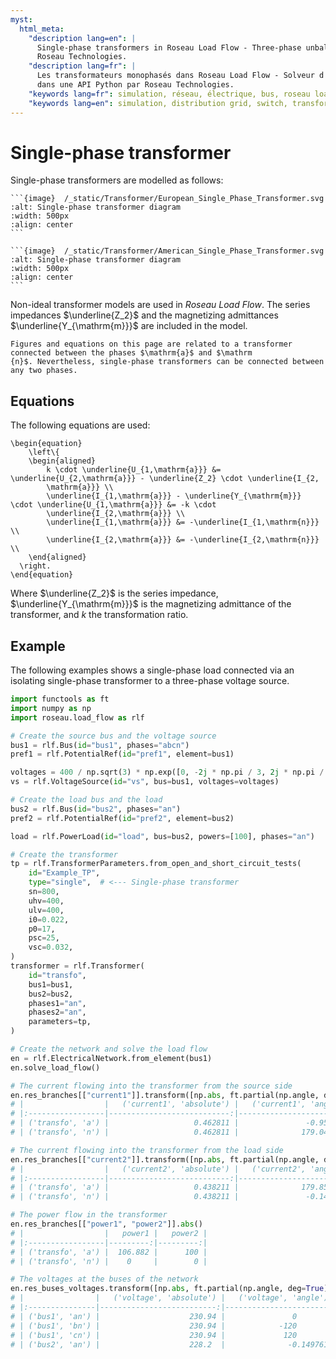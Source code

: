 ```yaml
---
myst:
  html_meta:
    "description lang=en": |
      Single-phase transformers in Roseau Load Flow - Three-phase unbalanced load flow solver in a Python API by
      Roseau Technologies.
    "description lang=fr": |
      Les transformateurs monophasés dans Roseau Load Flow - Solveur d'écoulement de charge triphasé et déséquilibré
      dans une API Python par Roseau Technologies.
    "keywords lang=fr": simulation, réseau, électrique, bus, roseau load flow, transformateurs, monophasé, modèle
    "keywords lang=en": simulation, distribution grid, switch, transformers, single-phase, model
---
```


# Single-phase transformer

Single-phase transformers are modelled as follows:

````{tab} European standards
```{image}  /_static/Transformer/European_Single_Phase_Transformer.svg
:alt: Single-phase transformer diagram
:width: 500px
:align: center
```
````

````{tab} American standards
```{image}  /_static/Transformer/American_Single_Phase_Transformer.svg
:alt: Single-phase transformer diagram
:width: 500px
:align: center
```
````

Non-ideal transformer models are used in _Roseau Load Flow_. The series impedances $\underline{Z_2}$
and the magnetizing admittances $\underline{Y_{\mathrm{m}}}$ are included in the model.

```{note}
Figures and equations on this page are related to a transformer connected between the phases $\mathrm{a}$ and $\mathrm
{n}$. Nevertheless, single-phase transformers can be connected between any two phases.
```

## Equations

The following equations are used:

```{math}
\begin{equation}
    \left\{
    \begin{aligned}
        k \cdot \underline{U_{1,\mathrm{a}}} &= \underline{U_{2,\mathrm{a}}} - \underline{Z_2} \cdot \underline{I_{2,
        \mathrm{a}}} \\
        \underline{I_{1,\mathrm{a}}} - \underline{Y_{\mathrm{m}}} \cdot \underline{U_{1,\mathrm{a}}} &= -k \cdot
        \underline{I_{2,\mathrm{a}}} \\
        \underline{I_{1,\mathrm{a}}} &= -\underline{I_{1,\mathrm{n}}} \\
        \underline{I_{2,\mathrm{a}}} &= -\underline{I_{2,\mathrm{n}}} \\
    \end{aligned}
  \right.
\end{equation}
```

Where $\underline{Z_2}$ is the series impedance, $\underline{Y_{\mathrm{m}}}$ is the magnetizing
admittance of the transformer, and $k$ the transformation ratio.

## Example

The following examples shows a single-phase load connected via an isolating single-phase transformer
to a three-phase voltage source.

```python
import functools as ft
import numpy as np
import roseau.load_flow as rlf

# Create the source bus and the voltage source
bus1 = rlf.Bus(id="bus1", phases="abcn")
pref1 = rlf.PotentialRef(id="pref1", element=bus1)

voltages = 400 / np.sqrt(3) * np.exp([0, -2j * np.pi / 3, 2j * np.pi / 3])
vs = rlf.VoltageSource(id="vs", bus=bus1, voltages=voltages)

# Create the load bus and the load
bus2 = rlf.Bus(id="bus2", phases="an")
pref2 = rlf.PotentialRef(id="pref2", element=bus2)

load = rlf.PowerLoad(id="load", bus=bus2, powers=[100], phases="an")

# Create the transformer
tp = rlf.TransformerParameters.from_open_and_short_circuit_tests(
    id="Example_TP",
    type="single",  # <--- Single-phase transformer
    sn=800,
    uhv=400,
    ulv=400,
    i0=0.022,
    p0=17,
    psc=25,
    vsc=0.032,
)
transformer = rlf.Transformer(
    id="transfo",
    bus1=bus1,
    bus2=bus2,
    phases1="an",
    phases2="an",
    parameters=tp,
)

# Create the network and solve the load flow
en = rlf.ElectricalNetwork.from_element(bus1)
en.solve_load_flow()

# The current flowing into the transformer from the source side
en.res_branches[["current1"]].transform([np.abs, ft.partial(np.angle, deg=True)])
# |                  |   ('current1', 'absolute') |   ('current1', 'angle') |
# |:-----------------|---------------------------:|------------------------:|
# | ('transfo', 'a') |                   0.462811 |               -0.956008 |
# | ('transfo', 'n') |                   0.462811 |              179.044    |

# The current flowing into the transformer from the load side
en.res_branches[["current2"]].transform([np.abs, ft.partial(np.angle, deg=True)])
# |                  |   ('current2', 'absolute') |   ('current2', 'angle') |
# |:-----------------|---------------------------:|------------------------:|
# | ('transfo', 'a') |                   0.438211 |              179.85     |
# | ('transfo', 'n') |                   0.438211 |               -0.149761 |

# The power flow in the transformer
en.res_branches[["power1", "power2"]].abs()
# |                  |   power1 |   power2 |
# |:-----------------|---------:|---------:|
# | ('transfo', 'a') |  106.882 |      100 |
# | ('transfo', 'n') |    0     |        0 |

# The voltages at the buses of the network
en.res_buses_voltages.transform([np.abs, ft.partial(np.angle, deg=True)])
# |                |   ('voltage', 'absolute') |   ('voltage', 'angle') |
# |:---------------|--------------------------:|-----------------------:|
# | ('bus1', 'an') |                    230.94 |               0        |
# | ('bus1', 'bn') |                    230.94 |            -120        |
# | ('bus1', 'cn') |                    230.94 |             120        |
# | ('bus2', 'an') |                    228.2  |              -0.149761 |
```
